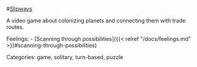 #[Slipways](https://slipways.net/)

A video game about colonizing planets and connecting them with trade routes.

Feelings:   - [Scanning through possibilities]({{< relref "/docs/feelings.md" >}}#scanning-through-possibilities)

Categories: game, solitary, turn-based, puzzle